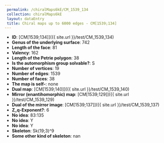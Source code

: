 ```yaml
--- 
 permalink: /chiralMaps6kE/CM_1539_134 
 collection: chiralMaps6kE
 layout: dataEntry
 title: Chiral maps up to 6000 edges - CM[1539;134]
---
```


- **ID**: [CM[1539;134]]({{ site.url }}/test/CM_1539_134)
- **Genus of the underlying surface**: 742
- **Length of the face**: 81
- **Valency**: 162
- **Length of the Petrie polygon**: 38
- **Is the automorphism group solvable?**: S
- **Number of vertices**: 19
- **Number of edges**: 1539
- **Number of faces**: 38
- **The map is self-**: none
- **Dual map**: [CM[1539;140]]({{ site.url }}/test/CM_1539_140)
- **Mirror (enantihomorphic) map**: [CM[1539;129]]({{ site.url }}/test/CM_1539_129)
- **Dual of the mirror image**: [CM[1539;137]]({{ site.url }}/test/CM_1539_137)
- **Z_q-Exponent?**: 6
- **No idea**:  83:135
- **No idea**: Y
- **No idea**: Y
- **Skeleton**: Sk(19;3)^9
- **Some other kind of skeleton**: nan
